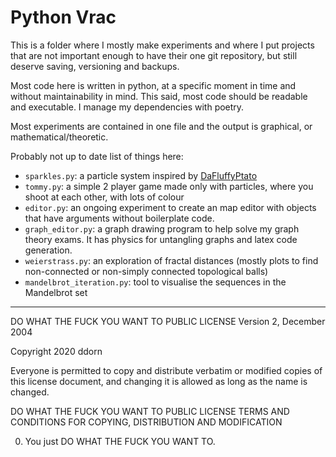 # Python Vrac

This is a folder where I mostly make experiments
and where I put projects that are not important enough
to have their one git repository, but still deserve 
saving, versioning and backups.

Most code here is written in python, at a specific moment
in time and without maintainability in mind. This said,
most code should be readable and executable. 
I manage my dependencies with poetry.

Most experiments are contained in one file and the output
is graphical, or mathematical/theoretic.


Probably not up to date list of things here:
 - `sparkles.py`: a particle system inspired by [DaFluffyPtato](https://youtu.be/wNMRq_uoWM0)
 - `tommy.py`: a simple 2 player game made only with particles, where you shoot at each other, with lots of colour
 - `editor.py`: an ongoing experiment to create an map editor with objects that have arguments without boilerplate code.
 - `graph_editor.py`: a graph drawing program to help solve my graph theory exams. It has physics for untangling graphs and latex code generation.
 - `weierstrass.py`: an exploration of fractal distances (mostly plots to find non-connected or non-simply connected topological balls)
 - `mandelbrot_iteration.py`: tool to visualise the sequences in the Mandelbrot set

---
DO WHAT THE FUCK YOU WANT TO PUBLIC LICENSE
        Version 2, December 2004

Copyright 2020 ddorn

Everyone is permitted to copy and distribute verbatim or modified
copies of this license document, and changing it is allowed as long
as the name is changed.

   DO WHAT THE FUCK YOU WANT TO PUBLIC LICENSE
TERMS AND CONDITIONS FOR COPYING, DISTRIBUTION AND MODIFICATION

 0. You just DO WHAT THE FUCK YOU WANT TO.

